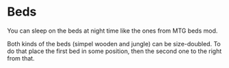 # Beds

You can sleep on the beds at night time like the ones from MTG beds mod.

Both kinds of the beds (simpel wooden and jungle) can be size-doubled. To do that place the first bed in some position, then the second one to the right from that.